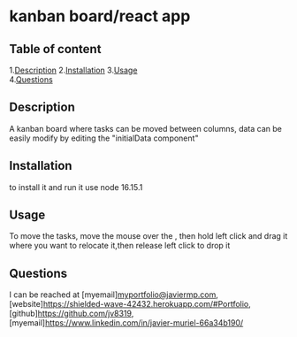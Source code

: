 
# kanban board/react app  
      
## Table of content  

1.[Description](#description)
2.[Installation](#installation)
3.[Usage](#usage)   
4.[Questions](#questions)  

## Description  

A kanban board where tasks can be moved between columns, data can be easily modify by editing the "initialData component"  

## Installation  

to install it and run it use node 16.15.1  

## Usage  

To move the tasks, move the mouse over the , then hold left click and drag it where you want to relocate it,then release left click to drop it  


## Questions  

I can be reached at [myemail]<myportfolio@javiermp.com>, [website]<https://shielded-wave-42432.herokuapp.com/#Portfolio>, [github]https://github.com/jv8319, [myemail]<https://www.linkedin.com/in/javier-muriel-66a34b190/>

